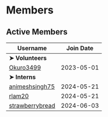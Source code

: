 # Members

## Active Members

|**Username**|**Join Date**|
|------------|-------------|
|**➤ Volunteers**||
|[Okuro3499](profiles/Okuro3499.md)| 2023-05-01 |
|**➤ Interns**||
|[animeshsingh75](profiles/animeshsingh75.md)| 2024-05-21|
|[rlam20](profiles/rlam20.md)|2024-05-21|
|[strawberrybread](profiles/strawberrybread.md)|2024-06-03|